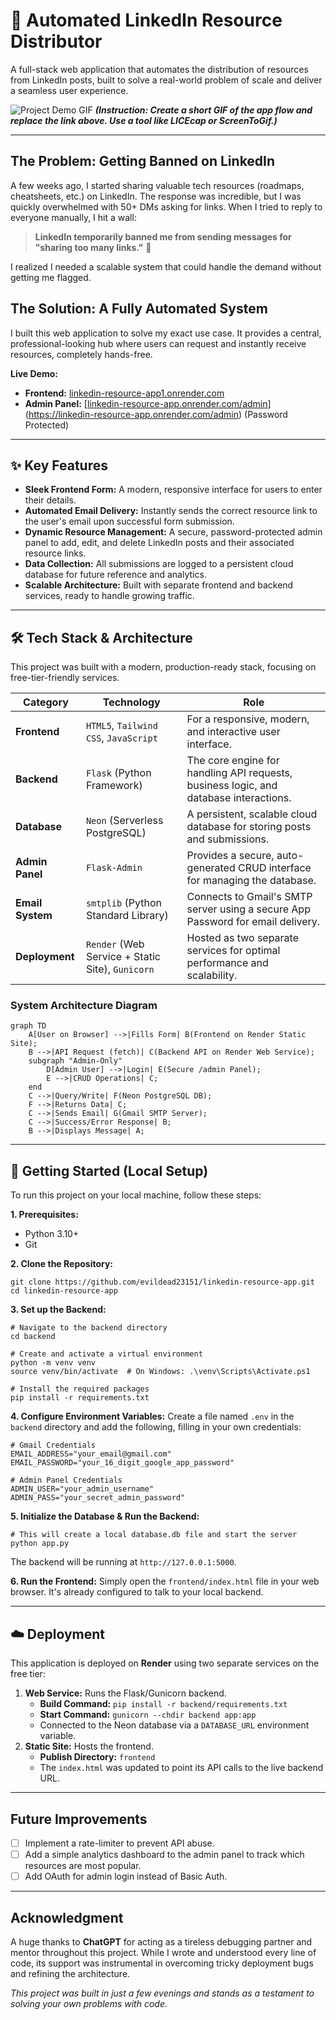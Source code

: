 # 🚀 Automated LinkedIn Resource Distributor

A full-stack web application that automates the distribution of resources from LinkedIn posts, built to solve a real-world problem of scale and deliver a seamless user experience.

![Project Demo GIF](https://user-images.githubusercontent.com/YOUR_USER_ID/YOUR_IMAGE_ID.gif)
_**(Instruction: Create a short GIF of the app flow and replace the link above. Use a tool like LICEcap or ScreenToGif.)**_

---

## The Problem: Getting Banned on LinkedIn

A few weeks ago, I started sharing valuable tech resources (roadmaps, cheatsheets, etc.) on LinkedIn. The response was incredible, but I was quickly overwhelmed with 50+ DMs asking for links. When I tried to reply to everyone manually, I hit a wall:

> **LinkedIn temporarily banned me from sending messages for "sharing too many links."** 🚫

I realized I needed a scalable system that could handle the demand without getting me flagged.

## The Solution: A Fully Automated System

I built this web application to solve my exact use case. It provides a central, professional-looking hub where users can request and instantly receive resources, completely hands-free.

**Live Demo:**
*   **Frontend:** [linkedin-resource-app1.onrender.com](https://linkedin-resource-app1.onrender.com/)
*   **Admin Panel:** [[linkedin-resource-app.onrender.com/admin](https://linkedin-resource-app.onrender.com/admin)](https://linkedin-resource-app.onrender.com/admin) (Password Protected)

---

## ✨ Key Features

*   **Sleek Frontend Form:** A modern, responsive interface for users to enter their details.
*   **Automated Email Delivery:** Instantly sends the correct resource link to the user's email upon successful form submission.
*   **Dynamic Resource Management:** A secure, password-protected admin panel to add, edit, and delete LinkedIn posts and their associated resource links.
*   **Data Collection:** All submissions are logged to a persistent cloud database for future reference and analytics.
*   **Scalable Architecture:** Built with separate frontend and backend services, ready to handle growing traffic.

---

## 🛠️ Tech Stack & Architecture

This project was built with a modern, production-ready stack, focusing on free-tier-friendly services.

| Category         | Technology                                                                                                    | Role                                                                  |
| ---------------- | ------------------------------------------------------------------------------------------------------------- | --------------------------------------------------------------------- |
| **Frontend**     | `HTML5`, `Tailwind CSS`, `JavaScript`                                                                         | For a responsive, modern, and interactive user interface.             |
| **Backend**      | `Flask` (Python Framework)                                                                                    | The core engine for handling API requests, business logic, and database interactions. |
| **Database**     | `Neon` (Serverless PostgreSQL)                                                                                | A persistent, scalable cloud database for storing posts and submissions. |
| **Admin Panel**  | `Flask-Admin`                                                                                                 | Provides a secure, auto-generated CRUD interface for managing the database. |
| **Email System** | `smtplib` (Python Standard Library)                                                                           | Connects to Gmail's SMTP server using a secure App Password for email delivery. |
| **Deployment**   | `Render` (Web Service + Static Site), `Gunicorn`                                                              | Hosted as two separate services for optimal performance and scalability. |

### System Architecture Diagram

```
graph TD
    A[User on Browser] -->|Fills Form| B(Frontend on Render Static Site);
    B -->|API Request (fetch)| C(Backend API on Render Web Service);
    subgraph "Admin-Only"
        D[Admin User] -->|Login| E(Secure /admin Panel);
        E -->|CRUD Operations| C;
    end
    C -->|Query/Write| F(Neon PostgreSQL DB);
    F -->|Returns Data| C;
    C -->|Sends Email| G(Gmail SMTP Server);
    C -->|Success/Error Response| B;
    B -->|Displays Message| A;
```

---

## 🚀 Getting Started (Local Setup)

To run this project on your local machine, follow these steps:

**1. Prerequisites:**
*   Python 3.10+
*   Git

**2. Clone the Repository:**
```
git clone https://github.com/evildead23151/linkedin-resource-app.git
cd linkedin-resource-app
```

**3. Set up the Backend:**
```
# Navigate to the backend directory
cd backend

# Create and activate a virtual environment
python -m venv venv
source venv/bin/activate  # On Windows: .\venv\Scripts\Activate.ps1

# Install the required packages
pip install -r requirements.txt
```

**4. Configure Environment Variables:**
Create a file named `.env` in the `backend` directory and add the following, filling in your own credentials:
```
# Gmail Credentials
EMAIL_ADDRESS="your_email@gmail.com"
EMAIL_PASSWORD="your_16_digit_google_app_password"

# Admin Panel Credentials
ADMIN_USER="your_admin_username"
ADMIN_PASS="your_secret_admin_password"
```

**5. Initialize the Database & Run the Backend:**
```
# This will create a local database.db file and start the server
python app.py
```
The backend will be running at `http://127.0.0.1:5000`.

**6. Run the Frontend:**
Simply open the `frontend/index.html` file in your web browser. It's already configured to talk to your local backend.

---

## ☁️ Deployment

This application is deployed on **Render** using two separate services on the free tier:
1.  **Web Service:** Runs the Flask/Gunicorn backend.
    *   **Build Command:** `pip install -r backend/requirements.txt`
    *   **Start Command:** `gunicorn --chdir backend app:app`
    *   Connected to the Neon database via a `DATABASE_URL` environment variable.
2.  **Static Site:** Hosts the frontend.
    *   **Publish Directory:** `frontend`
    *   The `index.html` was updated to point its API calls to the live backend URL.

---

## Future Improvements

- [ ] Implement a rate-limiter to prevent API abuse.
- [ ] Add a simple analytics dashboard to the admin panel to track which resources are most popular.
- [ ] Add OAuth for admin login instead of Basic Auth.

---

## Acknowledgment

A huge thanks to **ChatGPT** for acting as a tireless debugging partner and mentor throughout this project. While I wrote and understood every line of code, its support was instrumental in overcoming tricky deployment bugs and refining the architecture.

_This project was built in just a few evenings and stands as a testament to solving your own problems with code._
```
